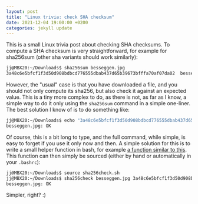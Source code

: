 ```yaml
---
layout: post
title: "Linux trivia: check SHA checksum"
date: 2021-12-04 19:00:00 +0200
categories: jekyll update
---
```


This is a small Linux trivia post about checking SHA checksums. To compute a SHA checksum is very straightforward, for example for sha256sum (other sha variants should work similarly):

```bash
jj@MBX20:~/Downloads$ sha256sum besseggen.jpg 
3a48c6e5bfcf1f3d50d908bdbcd776555dbab437d65b39673bfffa70af07da02  besseggen.jpg
```

However, the "usual" case is that you have downloaded a file, and you should not only compute its sha256, but also check it against an expected value. This is a tiny more complex to do, as there is not, as far as I know, a simple way to do it only using the ```sha256sum``` command in a simple one-liner. The best solution I know of is to do something like:

```bash
jj@MBX20:~/Downloads$ echo "3a48c6e5bfcf1f3d50d908bdbcd776555dbab437d65b39673bfffa70af07da02 besseggen.jpg" | sha256sum --check
besseggen.jpg: OK
```

Of course, this is a bit long to type, and the full command, while simple, is easy to forget if you use it only now and then. A simple solution for this is to write a small helper function in bash, for example [a function similar to this](https://github.com/jerabaul29/config_scripts_snippets/blob/main/scripts/sha256check/sha256check.sh). This function can then simply be sourced (either by hand or automatically in your ```.bashrc```):

```bash
jj@MBX20:~/Downloads$ source sha256check.sh
jj@MBX20:~/Downloads$ sha256check besseggen.jpg 3a48c6e5bfcf1f3d50d908bdbcd776555dbab437d65b39673bfffa70af07da02
besseggen.jpg: OK
```

Simpler, right? :) 

